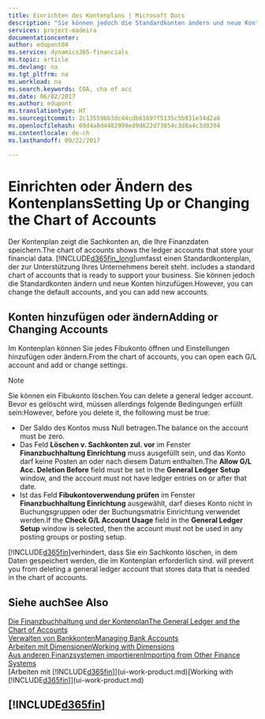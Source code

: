 ```yaml
---
title: Einrichten des Kontenplans | Microsoft Docs
description: "Sie können jedoch die Standardkonten ändern und neue Konten hinzufügen."
services: project-madeira
documentationcenter: 
author: edupont04
ms.service: dynamics365-financials
ms.topic: article
ms.devlang: na
ms.tgt_pltfrm: na
ms.workload: na
ms.search.keywords: COA, cha of acc
ms.date: 06/02/2017
ms.author: edupont
ms.translationtype: HT
ms.sourcegitcommit: 2c13559bb3dc44cdb61697f5135c5b931e34d2a8
ms.openlocfilehash: 69d4a8d4482999ed9d622d73654c3d8a4c3d8394
ms.contentlocale: de-ch
ms.lasthandoff: 09/22/2017

---
```

# <a name="setting-up-or-changing-the-chart-of-accounts"></a><span data-ttu-id="6e49c-103">Einrichten oder Ändern des Kontenplans</span><span class="sxs-lookup"><span data-stu-id="6e49c-103">Setting Up or Changing the Chart of Accounts</span></span>
<span data-ttu-id="6e49c-104">Der Kontenplan zeigt die Sachkonten an, die Ihre Finanzdaten speichern.</span><span class="sxs-lookup"><span data-stu-id="6e49c-104">The chart of accounts shows the ledger accounts that store your financial data.</span></span> [!INCLUDE[d365fin_long](includes/d365fin_long_md.md)]<span data-ttu-id="6e49c-105">umfasst einen Standardkontenplan, der zur Unterstützung Ihres Unternehmens bereit steht.</span><span class="sxs-lookup"><span data-stu-id="6e49c-105"> includes a standard chart of accounts that is ready to support your business.</span></span>
<span data-ttu-id="6e49c-106">Sie können jedoch die Standardkonten ändern und neue Konten hinzufügen.</span><span class="sxs-lookup"><span data-stu-id="6e49c-106">However, you can change the default accounts, and you can add new accounts.</span></span>  

## <a name="adding-or-changing-accounts"></a><span data-ttu-id="6e49c-107">Konten hinzufügen oder ändern</span><span class="sxs-lookup"><span data-stu-id="6e49c-107">Adding or Changing Accounts</span></span>
<span data-ttu-id="6e49c-108">Im Kontenplan können Sie jedes Fibukonto öffnen und Einstellungen hinzufügen oder ändern.</span><span class="sxs-lookup"><span data-stu-id="6e49c-108">From the chart of accounts, you can open each G/L account and add or change settings.</span></span>

> [!NOTE]  
>   <span data-ttu-id="6e49c-109">Sie können ein Fibukonto löschen.</span><span class="sxs-lookup"><span data-stu-id="6e49c-109">You can delete a general ledger account.</span></span> <span data-ttu-id="6e49c-110">Bevor es gelöscht wird, müssen allerdings folgende Bedingungen erfüllt sein:</span><span class="sxs-lookup"><span data-stu-id="6e49c-110">However, before you delete it, the following must be true:</span></span>  

* <span data-ttu-id="6e49c-111">Der Saldo des Kontos muss Null betragen.</span><span class="sxs-lookup"><span data-stu-id="6e49c-111">The balance on the account must be zero.</span></span>  
* <span data-ttu-id="6e49c-112">Das Feld **Löschen v. Sachkonten zul. vor** im Fenster **Finanzbuchhaltung Einrichtung** muss ausgefüllt sein, und das Konto darf keine Posten an oder nach diesem Datum enthalten.</span><span class="sxs-lookup"><span data-stu-id="6e49c-112">The **Allow G/L Acc. Deletion Before** field must be set in the **General Ledger Setup** window, and the account must not have ledger entries on or after that date.</span></span>  
* <span data-ttu-id="6e49c-113">Ist das Feld **Fibukontoverwendung prüfen** im Fenster **Finanzbuchhaltung Einrichtung** ausgewählt, darf dieses Konto nicht in Buchungsgruppen oder der Buchungsmatrix Einrichtung verwendet werden.</span><span class="sxs-lookup"><span data-stu-id="6e49c-113">If the **Check G/L Account Usage** field in the **General Ledger Setup** window is selected, then the account must not be used in any posting groups or posting setup.</span></span>  

[!INCLUDE[d365fin](includes/d365fin_md.md)]<span data-ttu-id="6e49c-114">verhindert, dass Sie ein Sachkonto löschen, in dem Daten gespeichert werden, die im Kontenplan erforderlich sind.</span><span class="sxs-lookup"><span data-stu-id="6e49c-114"> will prevent you from deleting a general ledger account that stores data that is needed in the chart of accounts.</span></span>  

## <a name="see-also"></a><span data-ttu-id="6e49c-115">Siehe auch</span><span class="sxs-lookup"><span data-stu-id="6e49c-115">See Also</span></span>
[<span data-ttu-id="6e49c-116">Die Finanzbuchhaltung und der Kontenplan</span><span class="sxs-lookup"><span data-stu-id="6e49c-116">The General Ledger and the Chart of Accounts</span></span>](finance-general-ledger.md)  
[<span data-ttu-id="6e49c-117">Verwalten von Bankkonten</span><span class="sxs-lookup"><span data-stu-id="6e49c-117">Managing Bank Accounts</span></span>](bank-manage-bank-accounts.md)  
[<span data-ttu-id="6e49c-118">Arbeiten mit Dimensionen</span><span class="sxs-lookup"><span data-stu-id="6e49c-118">Working with Dimensions</span></span>](finance-dimensions.md)  
[<span data-ttu-id="6e49c-119">Aus anderen Finanzsystemen importieren</span><span class="sxs-lookup"><span data-stu-id="6e49c-119">Importing from Other Finance Systems</span></span>](upload-data.md)  
<span data-ttu-id="6e49c-120">[Arbeiten mit [!INCLUDE[d365fin](includes/d365fin_md.md)]](ui-work-product.md)</span><span class="sxs-lookup"><span data-stu-id="6e49c-120">[Working with [!INCLUDE[d365fin](includes/d365fin_md.md)]](ui-work-product.md)</span></span>  

## [!INCLUDE[d365fin](includes/free_trial_md.md)]

